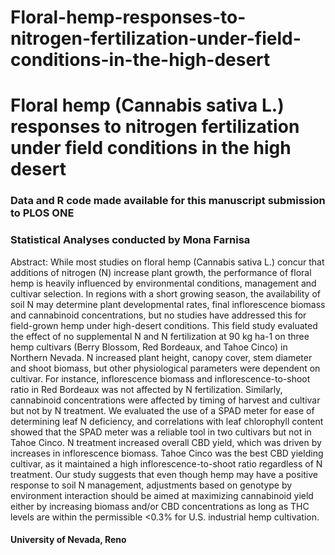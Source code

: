 # Floral-hemp-responses-to-nitrogen-fertilization-under-field-conditions-in-the-high-desert

# Floral hemp (Cannabis sativa L.) responses to nitrogen fertilization under field conditions in the high desert

### Data and R code made available for this manuscript submission to PLOS ONE 

### Statistical Analyses conducted by Mona Farnisa

Abstract: While most studies on floral hemp (Cannabis sativa L.) concur that additions of nitrogen (N) increase  plant  growth,  the  performance  of  floral  hemp  is  heavily  influenced  by  environmental conditions,  management  and  cultivar  selection.  In  regions  with  a  short  growing  season,  the availability of soil N may  determine plant developmental rates,  final inflorescence biomass and cannabinoid concentrations, but no studies have addressed this for field-grown hemp under high-desert conditions. This field study evaluated the effect of no supplemental N and N fertilization at 90 kg ha-1 on three hemp cultivars (Berry Blossom, Red Bordeaux, and Tahoe Cinco) in Northern Nevada. N increased  plant  height,  canopy  cover,  stem  diameter  and  shoot  biomass,  but  other physiological  parameters  were  dependent  on  cultivar.  For  instance,  inflorescence  biomass  and inflorescence-to-shoot  ratio  in  Red  Bordeaux  was  not  affected  by  N  fertilization.  Similarly, cannabinoid concentrations were affected by timing of harvest and cultivar but not by N treatment. We evaluated the use of a SPAD meter for ease of determining leaf N deficiency, and correlations with leaf chlorophyll content showed that the SPAD meter was a reliable tool in two cultivars but not in Tahoe Cinco. N treatment increased overall CBD yield, which was driven by increases in inflorescence biomass. Tahoe Cinco was the best CBD yielding cultivar, as it maintained a high inflorescence-to-shoot ratio regardless of N treatment. Our study suggests that even though hemp may  have  a  positive  response  to  soil  N  management,  adjustments  based  on  genotype  by environment  interaction  should  be  aimed  at  maximizing  cannabinoid  yield  either  by  increasing biomass and/or CBD concentrations as long as THC levels are within the permissible <0.3% for U.S. industrial hemp cultivation.

#### University of Nevada, Reno

